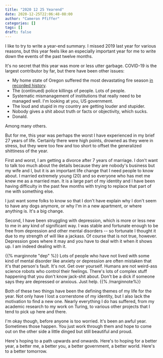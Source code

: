 ```yaml
---
title: "2020 12 25 Yearend"
date: 2020-12-25T22:06:48-08:00
author: "Cameron Pfiffer"
categories: []
tags: []
draft: false
---
```


I like to try to write a year-end summary. I missed 2019 last year for various reasons,
but this year feels like an especially important year for me to write down the events 
of the past twelve months.

It's no secret that this year was more or less utter garbage. COVID-19 is the largest
contributor by far, but there have been other issues:

- My home state of Oregon suffered the most devastating fire season 
  [in recorded history](https://en.wikipedia.org/wiki/2020_Oregon_wildfires).
- The (continued) police killings of people. Lots of people.
- Systematic mismanagement of institutions that really need to be managed well. 
I'm looking at you, US government.
- The loud and stupid in my country are getting louder and stupider.
- Nobody gives a shit about truth or facts or objectivity, which sucks.
- Donald.

Among many others.

But for me, this year was perhaps the worst I have experienced in my brief 27 years of life.
Certainly there were high points, drowned as they were in stress, but they were too few
and too short to offset the generalized shittiness of the year.

First and worst, I am getting a divorce after 7 years of marriage. I don't want to talk too
much about the details because they are nobody's business but my wife and I, but
it is an important life change that I need people to know about. I married extremely 
young (20) and so everyone who has met me knew me as a married man. It is a large part 
of my identity and I have been having difficulty in the past few months with trying to 
replace that part of me with something else.

I just want some folks to know so that I don't have explain why I don't seem to have 
any dogs anymore, or why I'm in a new apartment, or where anything is. It's a big change.

Second, I have been struggling with depression, which is more or less new to me in any kind of
significant way. I was stable and fortunate enough to be free from depression and other
mental disorders -- so fortunate I thought it due to my strength of will like a jackass. 
Of course that is not true, however. Depression goes where it may and you have to deal
with it when it shows up. I am indeed dealing with it.

{{% marginnote "dep" %}}
Lots of people who have not lived with some kind of mental disorder like anxiety or 
depression are often mistaken that it's that person's fault. It's not. Get over yourself.
Humans are not weird-ass science robots who control their feelings. There's lots of complex
stuff happening that you don't know jack-shit about. Don't be a dick if someone says they are
depressed or anxious. Just help.
{{% /marginnote%}}

Both of these two things have been the defining themes of my life for the year. Not only
have I lost a cornerstone of my identity, but I also lack the motivation to find a new 
one. Nearly everything I do has suffered, from my academic research to my work on Turing,
to various other projects that I tend to pick up here and there.

I'm okay though, before anyone is too worried. It's been an awful year. Sometimes
those happen. You just work through them and hope to come out on the other side a little dinged
but still beautiful and proud.

Here's hoping to a path upwards and onwards. Here's to hoping for a better year, a better me,
a better you, a better government, a better world. Here's to a better tomorrow.

